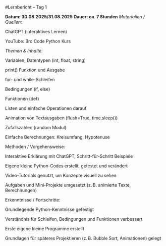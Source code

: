 #Lernbericht – Tag 1

**Datum: 30.08.2025/31.08.2025**
**Dauer: ca. 7 Stunden**
*Materialien / Quellen:*

ChatGPT (interaktives Lernen)

YouTube: Bro Code Python Kurs

*Themen & Inhalte:*

Variablen, Datentypen (int, float, string)

print() Funktion und Ausgabe

for- und while-Schleifen

Bedingungen (if, else)

Funktionen (def)

Listen und einfache Operationen darauf

Animation von Textausgaben (flush=True, time.sleep())

Zufallszahlen (random Modul)

Einfache Berechnungen: Kreisumfang, Hypotenuse

Methoden / Vorgehensweise:

Interaktive Erklärung mit ChatGPT, Schritt-für-Schritt Beispiele

Eigene kleine Python-Codes erstellt, getestet und verändert

Video-Tutorials genutzt, um Konzepte visuell zu sehen

Aufgaben und Mini-Projekte umgesetzt (z. B. animierte Texte, Berechnungen)

Erkenntnisse / Fortschritte:

Grundlegende Python-Kenntnisse gefestigt

Verständnis für Schleifen, Bedingungen und Funktionen verbessert

Erste eigene kleine Programme erstellt

Grundlagen für späteres Projektieren (z. B. Bubble Sort, Animationen) gelegt